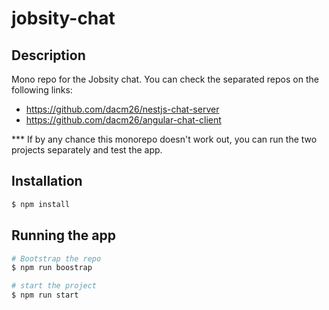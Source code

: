 # jobsity-chat
## Description

Mono repo for the Jobsity chat. You can check the separated repos on the following links:

* https://github.com/dacm26/nestjs-chat-server
* https://github.com/dacm26/angular-chat-client

*** If by any chance this monorepo doesn't work out, you can run the two projects separately and test the app.

## Installation

```bash
$ npm install
```

## Running the app

```bash
# Bootstrap the repo
$ npm run boostrap

# start the project
$ npm run start
```
